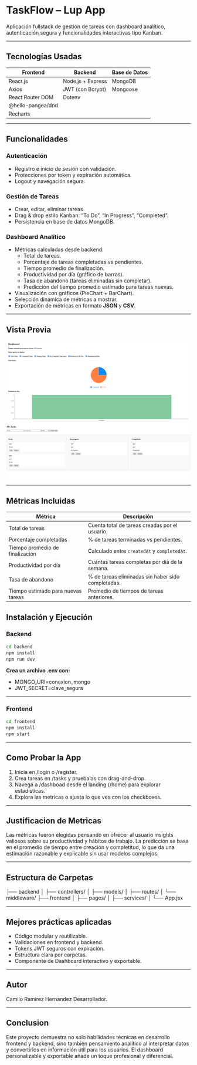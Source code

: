 # TaskFlow – Lup App
Aplicación fullstack de gestión de tareas con dashboard analítico, autenticación segura y funcionalidades interactivas tipo Kanban.

---

## Tecnologías Usadas

| **Frontend**             | **Backend**             | **Base de Datos** |
|----------------------|---------------------|----------------|
| React.js             | Node.js + Express   | MongoDB        |
| Axios                | JWT (con Bcrypt)    | Mongoose       |
| React Router DOM     | Dotenv              |                
| @hello-pangea/dnd    |                                     
| Recharts             |                                 


---

## Funcionalidades

### Autenticación
- Registro e inicio de sesión con validación.
- Protecciones por token y expiración automática.
- Logout y navegación segura.

### Gestión de Tareas
- Crear, editar, eliminar tareas.
- Drag & drop estilo Kanban: “To Do”, “In Progress”, “Completed”.
- Persistencia en base de datos MongoDB.

### Dashboard Analítico
- Métricas calculadas desde backend:
  - Total de tareas.
  - Porcentaje de tareas completadas vs pendientes.
  - Tiempo promedio de finalización.
  - Productividad por día (gráfico de barras).
  - Tasa de abandono (tareas eliminadas sin completar).
  - Predicción del tiempo promedio estimado para tareas nuevas.
- Visualización con gráficos (PieChart + BarChart).
- Selección dinámica de métricas a mostrar.
- Exportación de métricas en formato **JSON** y **CSV**.

---

## Vista Previa
![Dashboard](./screenshots/Dashboard.png)
![Kanban](./screenshots/TaskManager.png)

---

## Métricas Incluidas
| **Métrica**                       | **Descripción** |
|------------------------------|-------------|
| Total de tareas              | Cuenta total de tareas creadas por el usuario. |
| Porcentaje completadas       | % de tareas terminadas vs pendientes. |
| Tiempo promedio de finalización | Calculado entre `createdAt` y `completedAt`. |
| Productividad por día        | Cuántas tareas completas por día de la semana. |
| Tasa de abandono             | % de tareas eliminadas sin haber sido completadas. |
| Tiempo estimado para nuevas tareas | Promedio de tiempos de tareas anteriores. |

## Instalación y Ejecución

### Backend
```bash
cd backend
npm install
npm run dev
```

**Crea un archivo .env con:**
- MONGO_URI=conexion_mongo
- JWT_SECRET=clave_segura

---

### Frontend
```bash
cd frontend
npm install
npm start
```
---

## Como Probar la App
1. Inicia en /login o /register.
2. Crea tareas en /tasks y pruebalas con drag-and-drop.
3. Navega a /dashboad desde el landing (/home) para explorar estadisticas.
4. Explora las metricas o ajusta lo que ves con los checkboxes.

---

## Justificacion de Metricas
Las métricas fueron elegidas pensando en ofrecer al usuario insights valiosos sobre su productividad y hábitos de trabajo. La predicción se basa en el promedio de tiempo entre creación y completitud, lo que da una estimación razonable y explicable sin usar modelos complejos.

---

## Estructura de Carpetas
├── backend
│   ├── controllers/
│   ├── models/
│   ├── routes/
│   └── middleware/
├── frontend
│   ├── pages/
│   ├── services/
│   └── App.jsx

---

## Mejores prácticas aplicadas

- Código modular y reutilizable.
- Validaciones en frontend y backend.
- Tokens JWT seguros con expiración.
- Estructura clara por carpetas.
- Componente de Dashboard interactivo y exportable.

---

## Autor
Camilo Ramirez Hernandez
Desarrollador.

---

## Conclusion
Este proyecto demuestra no solo habilidades técnicas en desarrollo frontend y backend, sino también pensamiento analítico al interpretar datos y convertirlos en información útil para los usuarios. El dashboard personalizable y exportable añade un toque profesional y diferencial.
